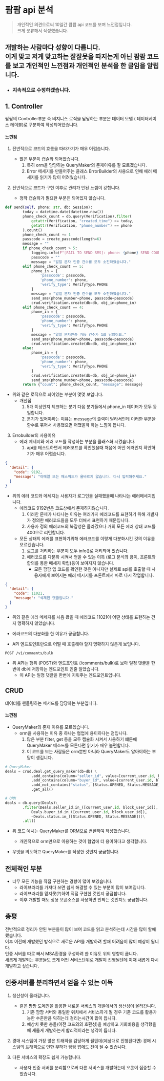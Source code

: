 # 팜팜 api 분석
> 개인적인 의견으로써 10일간 팜팜 api 코드를 보며 느낀점입니다.
> <br>크게 분류해서 작성했습니다.
> 

## 개발하는 사람마다 성향이 다릅니다.<br>이게 맞고 저게 맞고하는 잘잘못을 따지는게 아닌 팜팜 코드를 보고 개인적인 느낀점과 개인적인 분석을 한 글임을 알립니다.

- ### 지속적으로 수정하겠습니다.

## 1. Controller

팜팜의 Controller부분 즉 비지니스 로직을 담당하는 부분은 데이터 모델 ( 데이터베이스 테이블)로 구분하여 작성되어있습니다.

#### 느낀점
1. 전반적으로 코드의 흐름을 따라가기가 매우 어렵습니다.
	- 많은 부분이 캡슐화 되어있습니다.
		1. 특히 orm을 담당하는 QueryMaker의 존재이유를 잘 모르겠습니다.
		2. Error 메세지를 만들어주는 클래스 ErrorBuilder의 사용으로 인해 에러 메세지를 읽기가 많이 어려웠습니다.

2. 전반적으로 코드가 구현 이후로 관리가 안된 느낌이 강합니다.
	- 정작 캡슐화가 필요한 부분은 되어있지 않습니다.
```python
def send(self, phone: str, db: Session):
        today = datetime.date(datetime.now())
        phone_check_count = db.query(Verification).filter(
            getattr(Verification, "created_time") >= today,
            getattr(Verification, "phone_number") == phone
        ).count()
        phone_check_count += 1
        passcode = create_passcode(length=6)
        message = ""
        if phone_check_count > 5:
            logging.info(F"[FAIL TO SEND SMS]: phone: {phone} SEND COUNT EXCEED")
            passcode = ""
            message = "일일 문자 인증 건수를 모두 소진하였습니다."
        elif phone_check_count == 5:
            phone_in = {
                'passcode': passcode,
                'phone_number': phone,
                'verify_type': VerifyType.PHONE
            }
            message = "일일 문자 인증 건수를 모두 소진하였습니다."
            send_sms(phone_number=phone, passcode=passcode)
            crud.verification.create(db=db, obj_in=phone_in)
        elif phone_check_count == 4:
            phone_in = {
                'passcode': passcode,
                'phone_number': phone,
                'verify_type': VerifyType.PHONE
            }
            message = "일일 문자인증 가능 건수가 1회 남았어요."
            send_sms(phone_number=phone, passcode=passcode)
            crud.verification.create(db=db, obj_in=phone_in)
        else:
            phone_in = {
                'passcode': passcode,
                'phone_number': phone,
                'verify_type': VerifyType.PHONE
            }
            crud.verification.create(db=db, obj_in=phone_in)
            send_sms(phone_number=phone, passcode=passcode)
        return {"count": phone_check_count, "message": message}
```
- 위와 같은 로직으로 되어있는 부분이 몇몇 보입니다.
	- 개선점
		1. 5개 이상인지 체크하는 분기 다음 분기들에서 phone_in 데이터가 모두 동일합니다.
		2. 분기가 있어야하는 이유는 message의 출력이 달라서인데 이러한 부분을 함수로 묶어서 사용했으면 어땠을까 하는 느낌이 듭니다.

3. Errobuilder의 사용이유
	- 에러 메세지와 에러 코드를 작성하는 부분을 클래스화 시켰습니다.
		1. api를 테스트하면서 에러코드를 확인했을때 처음에 어떤 에러인지 확인하기가 매우 어렵습니다.
```json
{
  "detail": {
    "code": 9192,
    "message": "이메일 또는 패스워드가 올바르지 않습니다. 다시 입력해주세요."
  }
}
```
- 위의 에러 코드와 메세지는 사용자가 로그인을 실패했을때 나타나는 에러메세지입니다.
	- 에러코드 9192번은 코드상에서 존재하지않습니다.
		1. 이러한 문제가 나타나는 이유는 여러가지 에러코드를 표현하기 위해 개발자가 정의한 에러코드들을 모두 더해서 표현하기 때문입니다.
		2. 사용자 정의 에러코드의 복잡성은 올라갔으나 거의 모든 에러 상태 코드를 400으로 리턴합니다.
	- 모든 상태의 에러를 표현하기위해 에러코드를 이렇게 다분화시킨 것의 이유를 모르겠습니다.
		1. 로그를 처리하는 부분이 모두 info()로 처리되어 있습니다.
		2. 에러코드를 다분화 시켜서 얻을 수 있는 이득 (로그 분석의 용이, 프론트와 합의를 통한 메세지 확립)등이 보여지지 않습니다.
			- 모든 팜팜 앱 코드를 확인한 것은 아니지만 실제로 api를 호출할 때 사용자에게 보여지는 에러 메시지를 프론트에서 따로 다시 작업합니다.

```json
{
  "detail": {
    "code": 11021,
    "message": "삭제된 댓글입니다."
  }
}
```
- 위와 같은 에러 메세지를 처음 봤을 때 에러코드 11021이 어떤 상태를 표현하는 건지 명확하지 않았습니다.
- 에러코드의 다분화를 한 이유가 궁금합니다.


- API 엔드포인트만으로 어떨 때 호출해야 할지 명확하지 않은게 보입니다.
```text
POST /v1/comments/bulk
```
- 위 API는 행위 (POST)와 엔드포인트 (/comments/bulk)로 보아 일정 댓글을 한번에 db에 저장하는 엔드포인트 인줄 알았습니다.
	- 이 API는 일정 댓글을 한번에 지워주는 엔드포인트입니다.


## CRUD

데이터를 핸들링하는 메서드를 담당하는 부분입니다.

#### 느낀점
- QueryMaker의 존재 이유를 모르겠습니다.
	- orm을 사용하는 이유 중 하나는 협업에 용이하다는 점입니다.
		1. 많은 부분 filter, get 등을 모두 캡슐화 시켜서 사용하기 떄문에 QueryMaker 메소드를 모른다면 읽기가 매우 불편합니다.
		2. 이 코드를 보는 사람들은 orm뿐만 아니라 QueryMaker도 알아야하는 부담이 생깁니다.
```python
# QueryMaker
deals = crud.deal.get_query_maker(db=db) \
            .add_contains(column="seller_id", value=[current_user.id, block_user_id]) \
            .add_contains(column="buyer_id", value=[current_user.id, block_user_id]) \
            .add_not_contains("status", [Status.OPENED, Status.MESSAGE])\
            .get_all()

# ORM
deals = db.query(Deals)\
		.filter(Deals.seller_id.in_([current_user.id, block_user_id]),
			Deals.buyer_id.in_([current_user.id, block_user_id]),
			~Deals.status.in_([Status.OPENED, Status.MESSAGE]))\
		.all()
```

- 위 코드 예시는 QueryMaker를 ORM으로 변환하여 작성했습니다.
	- 개인적으로 orm만으로 이용하는 것이 협업에 더 용이하다고 생각합니다.

- 무엇을 의도하고 QueryMaker를 작성한 것인지 궁금합니다.


	
## 전체적인 부분
- 너무 모든 기능을 직접 구현하는 경향이 많이 보였습니다.
	- 라이브러리를 가져다 쓰면 쉽게 해결할 수 있는 부분이 많이 보여집니다.
	- 라이브러리를 믿지못(?)하여 직접 구현한 것인지 궁금합니다.
	- 이후 개발할 때도 상용 오픈소스를 사용하면 안되는 것인지도 궁금합니다.


## 총평

전반적으로 정리가 안된 부분들이 많이 보여 코드를 읽고 분석하는데 시간을 많이 할애했습니다.
<br>
이후 이전에 개발했던 방식으로 새로운 API를 개발하려 할때 어려움이 많이 예상이 됩니다.
<br>
인증 서버를 따로 빼서 MSA환경을 구성하려 한 이유도 위의 영향이 큽니다.
<br>
새롭게 개발되는 부분들도 크게 어떤 서비스단위로 개발이 진행될텐데 이때 새롭게 다시 개발하고 싶습니다.

## 인증서버를 분리하면서 얻을 수 있는 이득

1. 생산성이 올라갑니다.
	- 같은 팜팜 도메인을 활용한 새로운 서비스의 개발에서의 생산성이 올라갑니다.
		1. 기존 팜팜 서버와 동일한 위치에서 서비스하게 될 경우 기존 코드를 활용가능한 수준만큼 익히는데 걸리는시간이 많이 듭니다.	
		2. 예상치 못한 충돌(이전 코드와의 호환성)을 예상하고 기회비용을 생각했을 때 새롭게 개발하는게 합리적이라는 생각이 듭니다.

2. 경매 시스템이 가장 많은 트래픽을 감당하게 될텐데(예상대로 진행된다면) 경매 시스템의 트래픽으로 인한 부하가 팜팜 앱에도 전이 될 수 있습니다.

3. 다른 서비스의 확장도 쉽게 가능합니다.
	- 사용자 인증 서버를 분리함으로써 다른 서비스를 개발하는데 오롯이 집중할 수 있습니다.





 

